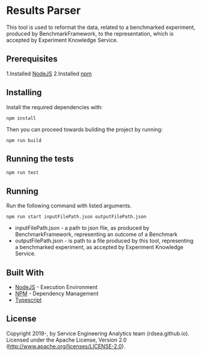 # Results Parser
This tool is used to reformat the data, related to a benchmarked experiment, produced by BenchmarkFramework, to the representation, which is accepted by Experiment Knowledge Service.

## Prerequisites
1.Installed [NodeJS](https://nodejs.org/en/)
2.Installed [npm](https://www.npmjs.com/)

## Installing
Install the required dependencies with:
```
npm install
```
Then you can proceed towards building the project by running:
```
npm run build
```
## Running the tests
```
npm run test
```
## Running
Run the following command with listed arguments.
```
npm run start inputFilePath.json outputFilePath.json
```
- inputFilePath.json - a path to json file, as produced by BenchmarkFramework, representing an outcome of a Benchmark
- outputFilePath.json - is path to a file produced by this tool, representing a benchmarked experiment, as accepted by Experiment Knowledge Service.
## Built With

* [NodeJS](https://nodejs.org/en/) - Execution Environment
* [NPM](https://www.npmjs.com/) - Dependency Management
*  [Typescript](https://www.typescriptlang.org/)


## License

Copyright 2019-, by Service Engineering Analytics team (rdsea.github.io).
Licensed under the Apache License, Version 2.0 (http://www.apache.org/licenses/LICENSE-2.0).
